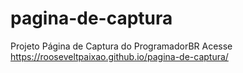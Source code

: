 # pagina-de-captura
Projeto Página de Captura do ProgramadorBR
Acesse  https://rooseveltpaixao.github.io/pagina-de-captura/

